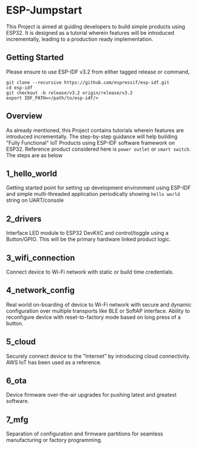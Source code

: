 # ESP-Jumpstart

This Project is aimed at guiding developers to build simple products using ESP32.
It is designed as a tutorial wherein features will be introduced incrementally, leading to a
production ready implementation.

## Getting Started

Please ensure to use ESP-IDF v3.2 from either tagged release or command,
```
git clone --recursive https://github.com/espressif/esp-idf.git
cd esp-idf
git checkout -b release/v3.2 origin/release/v3.2
export IDF_PATH=</path/to/esp-idf/>
```

## Overview

As already mentioned, this Project contains tutorials wherein features are introduced incrementally.
The step-by-step guidance will help building "Fully Functional" IoT Products using ESP-IDF software
framework on ESP32.
Reference product considered here is `power outlet` or `smart switch`. The steps are as below

## 1_hello_world
Getting started point for setting up development environment using ESP-IDF and simple
multi-threaded application periodically showing `hello world` string on UART/console

## 2_drivers
Interface LED module to ESP32 DevKitC and control/toggle using a Button/GPIO. This will be the
primary hardware linked product logic.

## 3_wifi_connection
Connect device to Wi-Fi network with static or build time credentials.

## 4_network_config
Real world on-boarding of device to Wi-Fi network with secure and dynamic configuration
over multiple transports like BLE or SoftAP interface. Ability to reconfigure device
with reset-to-factory mode based on long press of a button.

## 5_cloud
Securely connect device to the "Internet" by introducing cloud connectivity.
AWS IoT has been used as a reference.

## 6_ota
Device firmware over-the-air upgrades for pushing latest and greatest software.

## 7_mfg
Separation of configuration and firmware partitions for seamless manufacturing or factory
programming.

